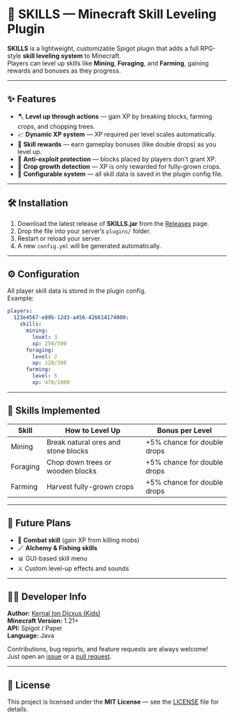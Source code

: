 # 🧠 SKILLS — Minecraft Skill Leveling Plugin

**SKILLS** is a lightweight, customizable Spigot plugin that adds a full RPG-style **skill leveling system** to Minecraft.  
Players can level up skills like **Mining**, **Foraging**, and **Farming**, gaining rewards and bonuses as they progress.

---

## ✨ Features

- 🪓 **Level up through actions** — gain XP by breaking blocks, farming crops, and chopping trees.  
- 📈 **Dynamic XP system** — XP required per level scales automatically.  
- 💎 **Skill rewards** — earn gameplay bonuses (like double drops) as you level up.  
- 🧱 **Anti-exploit protection** — blocks placed by players don't grant XP.  
- 🌾 **Crop growth detection** — XP is only rewarded for fully-grown crops.  
- 🧰 **Configurable system** — all skill data is saved in the plugin config file.  

---

## 🛠️ Installation

1. Download the latest release of **SKILLS.jar** from the [Releases](../../releases) page.  
2. Drop the file into your server’s `plugins/` folder.  
3. Restart or reload your server.  
4. A new `config.yml` will be generated automatically.

---

## ⚙️ Configuration

All player skill data is stored in the plugin config.  
Example:
```yaml
players:
  123e4567-e89b-12d3-a456-426614174000:
    skills:
      mining:
        level: 3
        xp: 250/500
      foraging:
        level: 2
        xp: 120/300
      farming:
        level: 5
        xp: 470/1000
```

---

## 🧾 Skills Implemented

| Skill     | How to Level Up                       | Bonus per Level                 |
|------------|---------------------------------------|---------------------------------|
| Mining     | Break natural ores and stone blocks   | +5% chance for double drops     |
| Foraging   | Chop down trees or wooden blocks      | +5% chance for double drops     |
| Farming    | Harvest fully-grown crops             | +5% chance for double drops     |

---

## 🚀 Future Plans

- 🧙 **Combat skill** (gain XP from killing mobs)  
- 🪄 **Alchemy & Fishing skills**  
- 📊 GUI-based skill menu  
- ⚔️ Custom level-up effects and sounds  

---

## 👩‍💻 Developer Info

**Author:** [Kernal Ion Dicxus (Kids)](https://github.com/yourusername)  
**Minecraft Version:** 1.21+  
**API:** Spigot / Paper  
**Language:** Java  

Contributions, bug reports, and feature requests are always welcome!  
Just open an [issue](../../issues) or a [pull request](../../pulls).

---

## 🧡 License

This project is licensed under the **MIT License** — see the [LICENSE](LICENSE) file for details.
